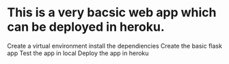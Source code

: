 # This is a very bacsic web app which can be deployed in heroku.
Create a virtual environment
install the dependiencies
Create the basic flask app
Test the app in local
Deploy the app in heroku
